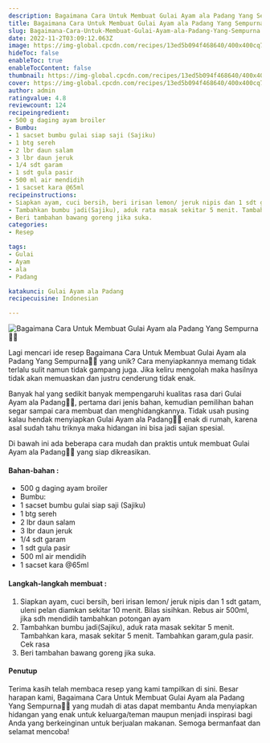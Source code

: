 ```yaml
---
description: Bagaimana Cara Untuk Membuat Gulai Ayam ala Padang Yang Sempurna"
title: Bagaimana Cara Untuk Membuat Gulai Ayam ala Padang Yang Sempurna
slug: Bagaimana-Cara-Untuk-Membuat-Gulai-Ayam-ala-Padang-Yang-Sempurna
date: 2022-11-2T03:09:12.063Z
image: https://img-global.cpcdn.com/recipes/13ed5b094f468640/400x400cq70/photo.jpg
hideToc: false
enableToc: true
enableTocContent: false
thumbnail: https://img-global.cpcdn.com/recipes/13ed5b094f468640/400x400cq70/photo.jpg
cover: https://img-global.cpcdn.com/recipes/13ed5b094f468640/400x400cq70/photo.jpg
author: admin
ratingvalue: 4.8
reviewcount: 124
recipeingredient:
- 500 g daging ayam broiler
- Bumbu:
- 1 sacset bumbu gulai siap saji (Sajiku)
- 1 btg sereh
- 2 lbr daun salam
- 3 lbr daun jeruk
- 1/4 sdt garam
- 1 sdt gula pasir
- 500 ml air mendidih
- 1 sacset kara @65ml
recipeinstructions:
- Siapkan ayam, cuci bersih, beri irisan lemon/ jeruk nipis dan 1 sdt gatam, uleni pelan diamkan sekitar 10 menit. Bilas sisihkan. Rebus air 500ml, jika sdh mendidih tambahkan potongan ayam
- Tambahkan bumbu jadi(Sajiku), aduk rata masak sekitar 5 menit. Tambahkan kara, masak sekitar 5 menit. Tambahkan garam,gula pasir. Cek rasa
- Beri tambahan bawang goreng jika suka.
categories:
- Resep

tags:
- Gulai
- Ayam
- ala
- Padang

katakunci: Gulai Ayam ala Padang
recipecuisine: Indonesian

---
```


![Bagaimana Cara Untuk Membuat Gulai Ayam ala Padang Yang Sempurna👩‍🍳](https://img-global.cpcdn.com/recipes/13ed5b094f468640/400x400cq70/photo.jpg)

Lagi mencari ide resep Bagaimana Cara Untuk Membuat Gulai Ayam ala Padang Yang Sempurna👩‍🍳 yang unik? Cara menyiapkannya memang tidak terlalu sulit namun tidak gampang juga. Jika keliru mengolah maka hasilnya tidak akan memuaskan dan justru cenderung tidak enak.

Banyak hal yang sedikit banyak mempengaruhi kualitas rasa dari Gulai Ayam ala Padang👩‍🍳, pertama dari jenis bahan, kemudian pemilihan bahan segar sampai cara membuat dan menghidangkannya. Tidak usah pusing kalau hendak menyiapkan Gulai Ayam ala Padang👩‍🍳 enak di rumah, karena asal sudah tahu triknya maka hidangan ini bisa jadi sajian spesial.

Di bawah ini ada beberapa cara mudah dan praktis untuk membuat Gulai Ayam ala Padang👩‍🍳 yang siap dikreasikan.

<!--inarticleads1-->

#### Bahan-bahan :

- 500 g daging ayam broiler
- Bumbu:
- 1 sacset bumbu gulai siap saji (Sajiku)
- 1 btg sereh
- 2 lbr daun salam
- 3 lbr daun jeruk
- 1/4 sdt garam
- 1 sdt gula pasir
- 500 ml air mendidih
- 1 sacset kara @65ml

<!--inarticleads2-->

#### Langkah-langkah membuat :

1. Siapkan ayam, cuci bersih, beri irisan lemon/ jeruk nipis dan 1 sdt gatam, uleni pelan diamkan sekitar 10 menit. Bilas sisihkan. Rebus air 500ml, jika sdh mendidih tambahkan potongan ayam
1. Tambahkan bumbu jadi(Sajiku), aduk rata masak sekitar 5 menit. Tambahkan kara, masak sekitar 5 menit. Tambahkan garam,gula pasir. Cek rasa
1. Beri tambahan bawang goreng jika suka.

#### Penutup

Terima kasih telah membaca resep yang kami tampilkan di sini. Besar harapan kami, Bagaimana Cara Untuk Membuat Gulai Ayam ala Padang Yang Sempurna👩‍🍳 yang mudah di atas dapat membantu Anda menyiapkan hidangan yang enak untuk keluarga/teman maupun menjadi inspirasi bagi Anda yang berkeinginan untuk berjualan makanan. Semoga bermanfaat dan selamat mencoba!